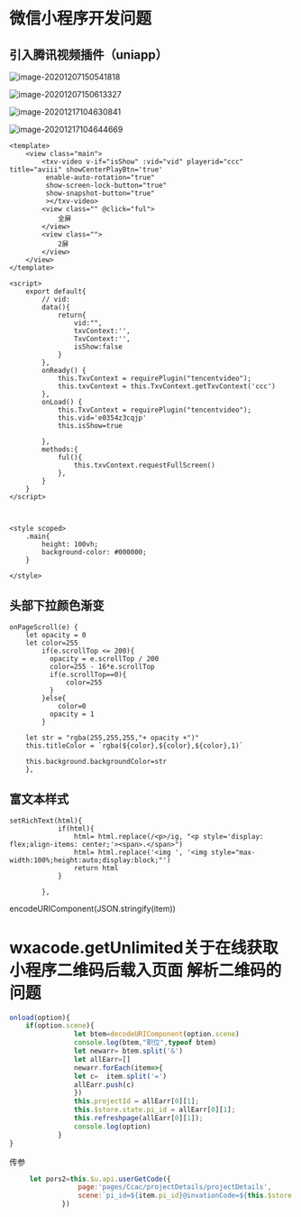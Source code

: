 # 微信小程序开发问题

## 引入腾讯视频插件（uniapp）

![image-20201207150541818](C:\Users\xiezhijie\AppData\Roaming\Typora\typora-user-images\image-20201207150541818.png)



![image-20201207150613327](C:\Users\xiezhijie\AppData\Roaming\Typora\typora-user-images\image-20201207150613327.png)

![image-20201217104630841](C:\Users\xiezhijie\AppData\Roaming\Typora\typora-user-images\image-20201217104630841.png)

![image-20201217104644669](C:\Users\xiezhijie\AppData\Roaming\Typora\typora-user-images\image-20201217104644669.png)

```vue
<template>
	<view class="main">
		<txv-video v-if="isShow" :vid="vid" playerid="ccc" title="aviii" showCenterPlayBtn='true' 
		 enable-auto-rotation="true" 
		 show-screen-lock-button="true"
		 show-snapshot-button="true"
		 ></txv-video>
		<view class="" @click="ful">
			全屏
		</view>
		<view class="">
			2屏
		</view>
	</view>
</template>

<script>
	export default{
		// vid:
		data(){
			return{
				vid:"",
				txvContext:'',
				TxvContext:'',
				isShow:false
			}
		},
		onReady() {
			this.TxvContext = requirePlugin("tencentvideo");
			this.txvContext = this.TxvContext.getTxvContext('ccc') 
		},
		onLoad() {
			this.TxvContext = requirePlugin("tencentvideo");
			this.vid='e0354z3cqjp'
			this.isShow=true
		
		},
		methods:{
			ful(){
				this.txvContext.requestFullScreen()
			},
		}
	}
</script>



<style scoped>
	.main{
		height: 100vh;
		background-color: #000000;
	}
	
</style>

```



## 头部下拉颜色渐变

	onPageScroll(e) {
		let opacity = 0
		let color=255
		    if(e.scrollTop <= 200){
		      opacity = e.scrollTop / 200
			  color=255 - 16*e.scrollTop
			  if(e.scrollTop==0){
				  color=255
			  }
		    }else{
				color=0 
		      opacity = 1
		    }	
			
		let str = "rgba(255,255,255,"+ opacity +")"
		this.titleColor = `rgba(${color},${color},${color},1)`
		
		this.background.backgroundColor=str
		},
## 富文本样式

	setRichText(html){
				if(html){
					html= html.replace(/<p>/ig, "<p style='display: flex;align-items: center;'><span>.</span>")
					html= html.replace('<img ', '<img style="max-width:100%;height:auto;display:block;"')
					return html
				}
			
			},
encodeURIComponent(JSON.stringify(item))

# wxacode.getUnlimited关于在线获取小程序二维码后载入页面 解析二维码的问题

```js
onload(option){
    if(option.scene){
				let btem=decodeURIComponent(option.scene)
				console.log(btem,"职位",typeof btem)
				let newarr= btem.split('&')
				let allEarr=[]
				newarr.forEach(item=>{
				let c=	item.split('=')
				allEarr.push(c)
				})
				this.projectId = allEarr[0][1];
				this.$store.state.pi_id = allEarr[0][1];
				this.refreshpage(allEarr[0][1]);
				console.log(option)
			}
}
```

 传参

```js
	 let pors2=this.$u.api.userGetCode({
				 page:'pages/Ccac/projectDetails/projectDetails',
				 scene:`pi_id=${item.pi_id}@invationCode=${this.$store.state.invationCode}`
			 })
```

